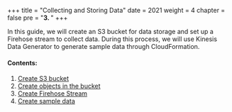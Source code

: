 +++
title = "Collecting and Storing Data"
date = 2021
weight = 4
chapter = false
pre = "<b>3. </b>"
+++

In this guide, we will create an S3 bucket for data storage and set up a Firehose stream to collect data. During this process, we will use
Kinesis Data Generator to generate sample data through CloudFormation.

#### Contents:

1. [Create S3 bucket](3.1-s3-bucket)
2. [Create objects in the bucket](3.2-object-in-bucket/)
3. [Create Firehose Stream](3.3-kinesis-firehose-stream)
4. [Create sample data](3.4-sample-data)
